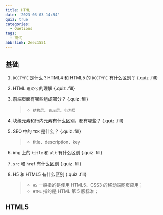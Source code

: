 ```yaml
---
title: HTML
date: '2023-03-03 14:34'
quiz: true
categories:
  - Quetions
tags:
  - 面试
abbrlink: 2eec1551
---
```


## 基础

1. `DOCTYPE` 是什么？HTML4 和 HTML5 的 `DOCTYPE` 有什么区别？ {.quiz .fill}

2. HTML `语义化` 的理解 {.quiz .fill}

3. 前端页面有哪些组成部分？ {.quiz .fill}

   > - `结构层`、`表示层`、`行为层`

4. 块级元素和行内元素有什么区别，都有哪些？ {.quiz .fill}

5. SEO 中的 `TDK` 是什么？ {.quiz .fill}

   > - title、description、key

6. img 上的 `title` 和 `alt` 有什么区别 {.quiz .fill}

7. `src` 和 `href` 有什么区别 {.quiz .fill}

8. H5 和 HTML5 有什么区别 {.quiz .fill}

   > - `H5` 一般指的是使用 HTML5、CSS3 的移动端网页应用；
   > - `HTML` 指的是 HTML 第 5 版标准；

## HTML5
